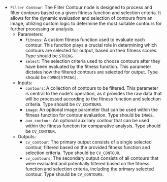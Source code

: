 - `Filter Contour`: The Filter Contour node is designed to process and filter contours based on a given fitness function and selection criteria. It allows for the dynamic evaluation and selection of contours from an image, utilizing custom logic to determine the most suitable contours for further processing or analysis.
    - Parameters:
        - `fitness`: A custom fitness function used to evaluate each contour. This function plays a crucial role in determining which contours are selected for output, based on their fitness scores. Type should be `STRING`.
        - `select`: The selection criteria used to choose contours after they have been evaluated by the fitness function. This parameter dictates how the filtered contours are selected for output. Type should be `COMBO[STRING]`.
    - Inputs:
        - `contours`: A collection of contours to be filtered. This parameter is central to the node's operation, as it provides the raw data that will be processed according to the fitness function and selection criteria. Type should be `CV_CONTOURS`.
        - `image`: An optional image parameter that can be used within the fitness function for contour evaluation. Type should be `IMAGE`.
        - `aux_contour`: An optional auxiliary contour that can be used within the fitness function for comparative analysis. Type should be `CV_CONTOUR`.
    - Outputs:
        - `cv_contour`: The primary output consists of a single selected contour, filtered based on the provided fitness function and selection criteria. Type should be `CV_CONTOUR`.
        - `cv_contours`: The secondary output consists of all contours that were evaluated and potentially filtered based on the fitness function and selection criteria, including the primary selected contour. Type should be `CV_CONTOURS`.

